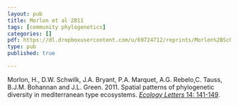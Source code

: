 ```yaml
---
layout: pub
title: Morlon et al 2011
tags: [community phylogenetics]
categories: []
pdf: https://dl.dropboxusercontent.com/u/69724712/reprints/Morlon%2BSchwilk%2Betal-2011.pdf
type: pub
published: true

---
```


Morlon, H., D.W. Schwilk, J.A. Bryant, P.A. Marquet, A.G. Rebelo,C. Tauss, B.J.M. Bohannan and J.L. Green. 2011. Spatial patterns of phylogenetic diversity in mediterranean type ecosystems. <a href="http://onlinelibrary.wiley.com/doi/10.1111/j.1461-0248.2010.01563.x/abstract"> *Ecology Letters* 14: 141-149</a>.
